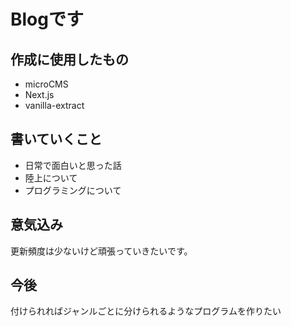 # Blogです

## 作成に使用したもの
- microCMS
- Next.js
- vanilla-extract

## 書いていくこと
- 日常で面白いと思った話
- 陸上について
- プログラミングについて

## 意気込み
更新頻度は少ないけど頑張っていきたいです。

## 今後
付けられればジャンルごとに分けられるようなプログラムを作りたい





